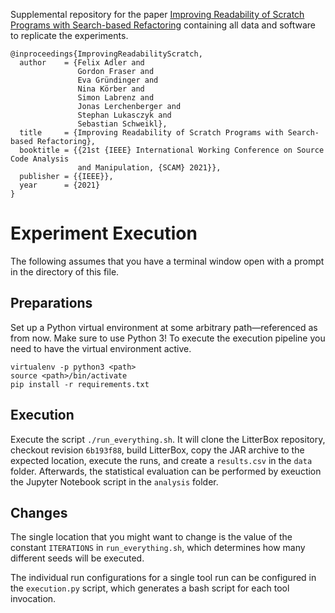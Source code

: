 Supplemental repository for the paper
[Improving Readability of Scratch Programs with Search-based Refactoring](https://arxiv.org/abs/2108.07114)
containing all data and software to replicate the experiments.

```
@inproceedings{ImprovingReadabilityScratch,
  author    = {Felix Adler and
               Gordon Fraser and
               Eva Gründinger and
               Nina Körber and
               Simon Labrenz and
               Jonas Lerchenberger and
               Stephan Lukasczyk and
               Sebastian Schweikl},
  title     = {Improving Readability of Scratch Programs with Search-based Refactoring},
  booktitle = {{21st {IEEE} International Working Conference on Source Code Analysis
               and Manipulation, {SCAM} 2021}},
  publisher = {{IEEE}},
  year      = {2021}
}
```

# Experiment Execution

The following assumes that you have a terminal window open with a prompt
in the directory of this file.

## Preparations

Set up a Python virtual environment at some arbitrary path—referenced as
*<path>* from now.
Make sure to use Python 3!
To execute the execution pipeline you need to have the virtual environment
active.
```
virtualenv -p python3 <path>
source <path>/bin/activate
pip install -r requirements.txt
```

## Execution

Execute the script `./run_everything.sh`.
It will clone the LitterBox repository,
checkout revision `6b193f88`,
build LitterBox,
copy the JAR archive to the expected location,
execute the runs,
and create a `results.csv` in the `data` folder.
Afterwards, the statistical evaluation can be
performed by exeuction the Jupyter Notebook
script in the `analysis` folder.


## Changes

The single location that you might want to change is the value of the constant
`ITERATIONS` in `run_everything.sh`,
which determines how many different seeds will be executed.

The individual run configurations for a single tool run
can be configured in the `execution.py` script,
which generates a bash script for each tool invocation.
